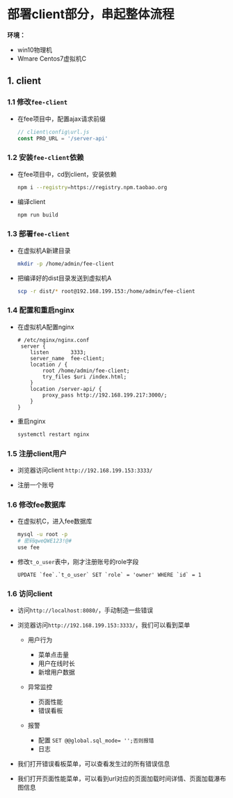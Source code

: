 # 部署client部分，串起整体流程

**环境：**

- win10物理机
- Wmare Centos7虚拟机C

## 1. client

### 1.1 修改`fee-client`

- 在fee项目中，配置ajax请求前缀

    ```js
    // client\config\url.js
    const PRO_URL = '/server-api'
    ```

### 1.2 安装`fee-client`依赖

- 在fee项目中，cd到client，安装依赖

    ```bash
    npm i --registry=https://registry.npm.taobao.org
    ```

- 编译client

    ```bash
    npm run build
    ```

### 1.3 部署`fee-client`

- 在虚拟机A新建目录

    ```bash
    mkdir -p /home/admin/fee-client
    ```

- 把编译好的dist目录发送到虚拟机A

    ```bash
    scp -r dist/* root@192.168.199.153:/home/admin/fee-client
    ```

### 1.4 配置和重启nginx

- 在虚拟机A配置nginx

    ```shell
    # /etc/nginx/nginx.conf
     server {
        listen       3333;
        server_name  fee-client;
        location / {
            root /home/admin/fee-client;
            try_files $uri /index.html;
        }
        location /server-api/ {
            proxy_pass http://192.168.199.217:3000/;
        }
    }
    ```

- 重启nginx

    ```bash
    systemctl restart nginx
    ```

### 1.5 注册client用户

- 浏览器访问client `http://192.168.199.153:3333/`

- 注册一个账号

### 1.6 修改fee数据库

- 在虚拟机C，进入fee数据库

    ```bash
    mysql -u root -p
    # 密码qweQWE123!@#
    use fee
    ```

- 修改`t_o_user`表中，刚才注册账号的role字段

    ```shell
    UPDATE `fee`.`t_o_user` SET `role` = 'owner' WHERE `id` = 1
    ```

### 1.6 访问client

- 访问`http://localhost:8080/`，手动制造一些错误

- 浏览器访问`http://192.168.199.153:3333/`，我们可以看到菜单

    - 用户行为

        - 菜单点击量
        - 用户在线时长
        - 新增用户数据

    - 异常监控

        - 页面性能
        - 错误看板

    - 报警

        - 配置 `SET @@global.sql_mode= '';否则报错`
        - 日志

- 我们打开错误看板菜单，可以查看发生过的所有错误信息
- 我们打开页面性能菜单，可以看到url对应的页面加载时间详情、页面加载瀑布图信息
